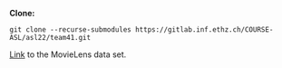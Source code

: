 **Clone:**

    git clone --recurse-submodules https://gitlab.inf.ethz.ch/COURSE-ASL/asl22/team41.git

[Link](https://grouplens.org/datasets/movielens/) to the MovieLens data set.